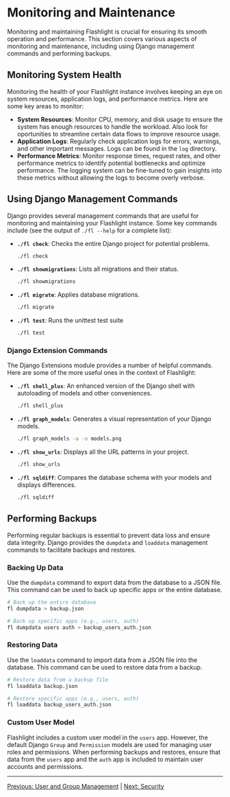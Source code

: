 # Monitoring and Maintenance

Monitoring and maintaining Flashlight is crucial for ensuring its smooth operation and performance. This section covers various aspects of monitoring and maintenance, including using Django management commands and performing backups.

## Monitoring System Health
Monitoring the health of your Flashlight instance involves keeping an eye on system resources, application logs, and performance metrics. Here are some key areas to monitor:

- **System Resources**: Monitor CPU, memory, and disk usage to ensure the system has enough resources to handle the workload. Also look for oportunities to streamline certain data flows to improve resource usage.
- **Application Logs**: Regularly check application logs for errors, warnings, and other important messages. Logs can be found in the `log` directory.
- **Performance Metrics**: Monitor response times, request rates, and other performance metrics to identify potential bottlenecks and optimize performance. The logging system can be fine-tuned to gain insights into these metrics without allowing the logs to become overly verbose.

## Using Django Management Commands
Django provides several management commands that are useful for monitoring and maintaining your Flashlight instance. Some key commands include (see the output of `./fl --help` for a complete list):

- **`./fl check`**: Checks the entire Django project for potential problems.

    ```bash
    ./fl check
    ```

- **`./fl showmigrations`**: Lists all migrations and their status.

    ```bash
    ./fl showmigrations
    ```

- **`./fl migrate`**: Applies database migrations.

    ```bash
    ./fl migrate
    ```

- **`./fl test`**: Runs the unittest test suite

    ```bash
    ./fl test
    ```

### Django Extension Commands

The Django Extensions module provides a number of helpful commands. Here are some of the more useful ones in the context of Flashlight:

- **`./fl shell_plus`**: An enhanced version of the Django shell with autoloading of models and other conveniences.
    ```bash
    ./fl shell_plus
    ```
- **`./fl graph_models`**: Generates a visual representation of your Django models.
    ```bash
    ./fl graph_models -a -o models.png
    ```
- **`./fl show_urls`**: Displays all the URL patterns in your project.
    ```bash
    ./fl show_urls
    ```
- **`./fl sqldiff`**: Compares the database schema with your models and displays differences.
    ```bash
    ./fl sqldiff
    ```

## Performing Backups
Performing regular backups is essential to prevent data loss and ensure data integrity. Django provides the `dumpdata` and `loaddata` management commands to facilitate backups and restores.

### Backing Up Data
Use the `dumpdata` command to export data from the database to a JSON file. This command can be used to back up specific apps or the entire database.

```bash
# Back up the entire database
fl dumpdata > backup.json

# Back up specific apps (e.g., users, auth)
fl dumpdata users auth > backup_users_auth.json
```

### Restoring Data
Use the `loaddata` command to import data from a JSON file into the database. This command can be used to restore data from a backup.

```bash
# Restore data from a backup file
fl loaddata backup.json

# Restore specific apps (e.g., users, auth)
fl loaddata backup_users_auth.json
```

### Custom User Model
Flashlight includes a custom user model in the `users` app. However, the default Django `Group` and `Permission` models are used for managing user roles and permissions. When performing backups and restores, ensure that data from the `users` app and the `auth` app is included to maintain user accounts and permissions.

---

[Previous: User and Group Management](User_and_Group_Management.md) | [Next: Security](Security.md)
